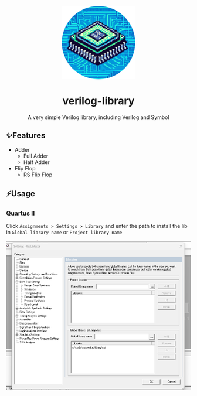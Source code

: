 <div align="center">

<img alt="LOGO" src="./.github/assets/logo.png" width="200" height="200" />

# verilog-library

A very simple Verilog library, including Verilog and Symbol

</div>

## ✨Features

- Adder
  - Full Adder
  - Half Adder
- Flip Flop
  - RS Flip Flop

## ⚡Usage

### Quartus II

Click `Assignments > Settings > Library` and enter the path to install the lib in `Global library name` or `Project library name`

![Alt text](./.github/assets/quartusII-install.png)

